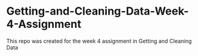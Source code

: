 # Getting-and-Cleaning-Data-Week-4-Assignment
This repo was created for the week 4 assignment in Getting and Cleaning Data
